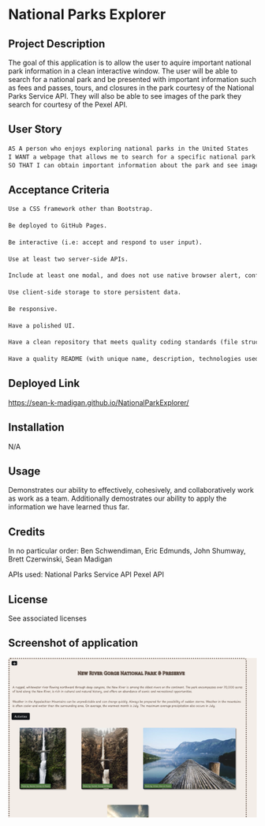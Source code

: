 # National Parks Explorer

## Project Description

The goal of this application is to allow the user to aquire important national park information in a clean interactive window. The user will be able to search for a national park and be presented with important information such as fees and passes, tours, and closures in the park courtesy of the National Parks Service API. They will also be able to see images of the park they search for courtesy of the Pexel API.

## User Story

```md
AS A person who enjoys exploring national parks in the United States
I WANT a webpage that allows me to search for a specific national park
SO THAT I can obtain important information about the park and see images of the park I intend to visit
```

## Acceptance Criteria

```md
Use a CSS framework other than Bootstrap.

Be deployed to GitHub Pages.

Be interactive (i.e: accept and respond to user input).

Use at least two server-side APIs.

Include at least one modal, and does not use native browser alert, confirm, or prompt functionality.

Use client-side storage to store persistent data.

Be responsive.

Have a polished UI.

Have a clean repository that meets quality coding standards (file structure, naming conventions, follows best practices for class/id-naming conventions, indentation, quality comments, etc.).

Have a quality README (with unique name, description, technologies used, screenshot, and link to deployed application).
```

## Deployed Link

https://sean-k-madigan.github.io/NationalParkExplorer/

## Installation

N/A

## Usage

Demonstrates our ability to effectively, cohesively, and collaboratively work as work as a team. Additionally demostrates our ability to apply the information we have learned thus far.

## Credits

In no particular order:
Ben Schwendiman, Eric Edmunds, John Shumway, Brett Czerwinski, Sean Madigan

APIs used:
National Parks Service API
Pexel API

## License

See associated licenses

## Screenshot of application
![Application Screenshot](./assets/images/image.png)